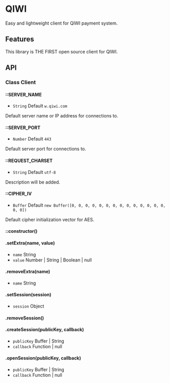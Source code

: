 # QIWI

Easy and lightweight client for QIWI payment system.

## Features

This library is THE FIRST open source client for QIWI.

## API

### Class Client

#### ::SERVER_NAME

- `String` Default `w.qiwi.com`

Default server name or IP address for connections to.

#### ::SERVER_PORT

- `Number` Default `443`

Default server port for connections to.

#### ::REQUEST_CHARSET

- `String` Default `utf-8`

Description will be added.

#### ::CIPHER_IV

- `Buffer` Default `new Buffer([0, 0, 0, 0, 0, 0, 0, 0, 0, 0, 0, 0, 0, 0, 0, 0])`

Default cipher initialization vector for AES.

#### ::constructor()

#### .setExtra(name, value)

- `name` String
- `value` Number | String | Boolean | null

#### .removeExtra(name)

- `name` String

#### .setSession(session)

- `session` Object

#### .removeSession()

#### .createSession(publicKey, callback)

- `publicKey` Buffer | String
- `callback` Function | null

#### .openSession(publicKey, callback)

- `publicKey` Buffer | String
- `callback` Function | null
